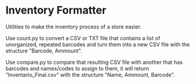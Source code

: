 # Inventory Formatter
Utilities to make the inventory process of a store easier.

Use count.py to convert a CSV or TXT file that contains a list of unorganized, repeated barcodes and turn them into a new CSV file with the structure "Barcode, Ammount".

Use compare.py to compare that resulting CSV file with another that has barcodes and names/codes to assign to them, it will return "Inventario_Final.csv" with the structure "Name, Ammount, Barcode".
